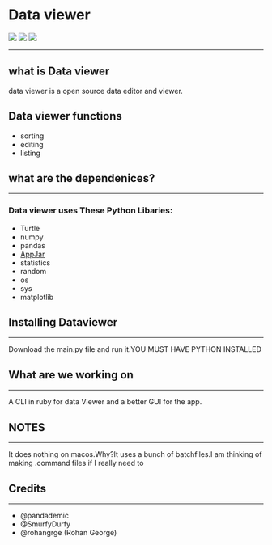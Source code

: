 # Data viewer
<img src="https://img.shields.io/github/contributors/Pandademic/DataViewer"></img>
<img src="https://img.shields.io/github/workflow/status/Pandademic/DataViewer/CodeQL"></img>
<img src="https://img.shields.io/github/last-commit/Pandademic/DataViewer"></img>
_____
##  what is Data viewer
data viewer is a open source data editor and viewer.

## Data viewer functions
- sorting
- editing
- listing

## what are the dependenices?
____
### Data viewer uses These Python Libaries:
- Turtle
- numpy
- pandas
- [AppJar](https://github.com/jarvisteach/appJar)
- statistics
- random
- os
- sys
- matplotlib
## Installing Dataviewer
____
Download the main.py file and run it.YOU MUST HAVE PYTHON INSTALLED

## What are we working on
_____
A CLI in ruby for data Viewer and a better GUI for the app.

## NOTES
___
It does nothing on macos.Why?It uses a bunch of batchfiles.I am thinking of making .command files if I really need to
## Credits
___
- @pandademic
- @SmurfyDurfy
- @rohangrge (Rohan George)
